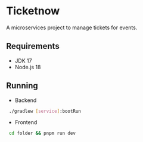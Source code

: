 # Ticketnow

A microservices project to manage tickets for events.

## Requirements

- JDK 17
- Node.js 18

## Running
- Backend

```bash
 ./gradlew [service]:bootRun 
```

- Frontend
```bash
 cd folder && pnpm run dev
```





